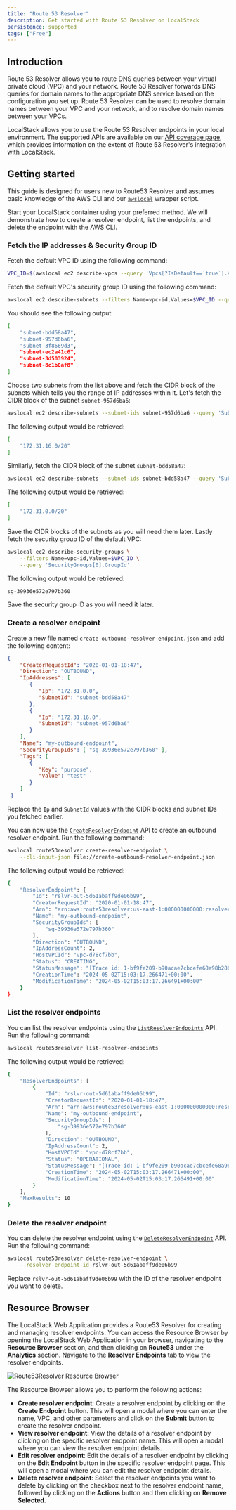 ```yaml
---
title: "Route 53 Resolver"
description: Get started with Route 53 Resolver on LocalStack
persistence: supported
tags: ["Free"]
---
```


## Introduction

Route 53 Resolver allows you to route DNS queries between your virtual private cloud (VPC) and your network.
Route 53 Resolver forwards DNS queries for domain names to the appropriate DNS service based on the configuration you set up.
Route 53 Resolver can be used to resolve domain names between your VPC and your network, and to resolve domain names between your VPCs.

LocalStack allows you to use the Route 53 Resolver endpoints in your local environment.
The supported APIs are available on our [API coverage page](), which provides information on the extent of Route 53 Resolver's integration with LocalStack.

## Getting started

This guide is designed for users new to Route53 Resolver and assumes basic knowledge of the AWS CLI and our [`awslocal`](https://github.com/localstack/awscli-local) wrapper script.

Start your LocalStack container using your preferred method.
We will demonstrate how to create a resolver endpoint, list the endpoints, and delete the endpoint with the AWS CLI.

### Fetch the IP addresses & Security Group ID

Fetch the default VPC ID using the following command:

```bash
VPC_ID=$(awslocal ec2 describe-vpcs --query 'Vpcs[?IsDefault==`true`].VpcId' --output text)
```

Fetch the default VPC's security group ID using the following command:

```bash
awslocal ec2 describe-subnets --filters Name=vpc-id,Values=$VPC_ID --query 'Subnets[].SubnetId'
```

You should see the following output:

```bash
[
    "subnet-bdd58a47",
    "subnet-957d6ba6",
    "subnet-3f8669d3",
    "subnet-ec2a41c6",
    "subnet-3d583924",
    "subnet-8c1b0af8"
]
```

Choose two subnets from the list above and fetch the CIDR block of the subnets which tells you the range of IP addresses within it. Let's fetch the CIDR block of the subnet `subnet-957d6ba6`:

```bash
awslocal ec2 describe-subnets --subnet-ids subnet-957d6ba6 --query 'Subnets[*].CidrBlock'
```

The following output would be retrieved:

```bash
[
    "172.31.16.0/20"
]
```

Similarly, fetch the CIDR block of the subnet `subnet-bdd58a47`:

```bash
awslocal ec2 describe-subnets --subnet-ids subnet-bdd58a47 --query 'Subnets[*].CidrBlock'
```

The following output would be retrieved:

```bash
[
    "172.31.0.0/20"
]
```

Save the CIDR blocks of the subnets as you will need them later.
Lastly fetch the security group ID of the default VPC:

```bash
awslocal ec2 describe-security-groups \
    --filters Name=vpc-id,Values=$VPC_ID \
    --query 'SecurityGroups[0].GroupId'
```

The following output would be retrieved:

```bash
sg-39936e572e797b360
```

Save the security group ID as you will need it later.

### Create a resolver endpoint

Create a new file named `create-outbound-resolver-endpoint.json` and add the following content:

```json
{
    "CreatorRequestId": "2020-01-01-18:47",
    "Direction": "OUTBOUND",
    "IpAddresses": [
       {
          "Ip": "172.31.0.0",
          "SubnetId": "subnet-bdd58a47"
       },
       {
          "Ip": "172.31.16.0",
          "SubnetId": "subnet-957d6ba6"
       }
    ],
    "Name": "my-outbound-endpoint",
    "SecurityGroupIds": [ "sg-39936e572e797b360" ],
    "Tags": [
       {
          "Key": "purpose",
          "Value": "test"
       }
    ]
 }
```

Replace the `Ip` and `SubnetId` values with the CIDR blocks and subnet IDs you fetched earlier.

You can now use the [`CreateResolverEndpoint`](https://docs.aws.amazon.com/Route53/latest/APIReference/API_route53resolver_CreateResolverEndpoint.html) API to create an outbound resolver endpoint.
Run the following command:

```bash
awslocal route53resolver create-resolver-endpoint \
    --cli-input-json file://create-outbound-resolver-endpoint.json
```

The following output would be retrieved:

```bash
{
    "ResolverEndpoint": {
        "Id": "rslvr-out-5d61abaff9de06b99",
        "CreatorRequestId": "2020-01-01-18:47",
        "Arn": "arn:aws:route53resolver:us-east-1:000000000000:resolver-endpoint/rslvr-out-5d61abaff9de06b99",
        "Name": "my-outbound-endpoint",
        "SecurityGroupIds": [
            "sg-39936e572e797b360"
        ],
        "Direction": "OUTBOUND",
        "IpAddressCount": 2,
        "HostVPCId": "vpc-d78cf7bb",
        "Status": "CREATING",
        "StatusMessage": "[Trace id: 1-bf9fe209-b90acae7cbcefe68a98b2882] Successfully created Resolver Endpoint",
        "CreationTime": "2024-05-02T15:03:17.266471+00:00",
        "ModificationTime": "2024-05-02T15:03:17.266491+00:00"
    }
}
```

### List the resolver endpoints

You can list the resolver endpoints using the [`ListResolverEndpoints`](https://docs.aws.amazon.com/Route53/latest/APIReference/API_route53resolver_ListResolverEndpoints.html) API.
Run the following command:

```bash
awslocal route53resolver list-resolver-endpoints
```

The following output would be retrieved:

```bash
{
    "ResolverEndpoints": [
        {
            "Id": "rslvr-out-5d61abaff9de06b99",
            "CreatorRequestId": "2020-01-01-18:47",
            "Arn": "arn:aws:route53resolver:us-east-1:000000000000:resolver-endpoint/rslvr-out-5d61abaff9de06b99",
            "Name": "my-outbound-endpoint",
            "SecurityGroupIds": [
                "sg-39936e572e797b360"
            ],
            "Direction": "OUTBOUND",
            "IpAddressCount": 2,
            "HostVPCId": "vpc-d78cf7bb",
            "Status": "OPERATIONAL",
            "StatusMessage": "[Trace id: 1-bf9fe209-b90acae7cbcefe68a98b2882] Successfully created Resolver Endpoint",
            "CreationTime": "2024-05-02T15:03:17.266471+00:00",
            "ModificationTime": "2024-05-02T15:03:17.266491+00:00"
        }
    ],
    "MaxResults": 10
}
```

### Delete the resolver endpoint

You can delete the resolver endpoint using the [`DeleteResolverEndpoint`](https://docs.aws.amazon.com/Route53/latest/APIReference/API_route53resolver_DeleteResolverEndpoint.html) API.
Run the following command:

```bash
awslocal route53resolver delete-resolver-endpoint \
    --resolver-endpoint-id rslvr-out-5d61abaff9de06b99
```

Replace `rslvr-out-5d61abaff9de06b99` with the ID of the resolver endpoint you want to delete.

## Resource Browser

The LocalStack Web Application provides a Route53 Resolver for creating and managing resolver endpoints.
You can access the Resource Browser by opening the LocalStack Web Application in your browser, navigating to the **Resource Browser** section, and then clicking on **Route53** under the **Analytics** section.
Navigate to the **Resolver Endpoints** tab to view the resolver endpoints.

![Route53Resolver Resource Browser](/images/aws/route53-resolver-resource-browser.png)

The Resource Browser allows you to perform the following actions:

- **Create resolver endpoint**: Create a resolver endpoint by clicking on the **Create Endpoint** button.
  This will open a modal where you can enter the name, VPC, and other parameters and click on the **Submit** button to create the resolver endpoint.
- **View resolver endpoint**: View the details of a resolver endpoint by clicking on the specific resolver endpoint name.
  This will open a modal where you can view the resolver endpoint details.
- **Edit resolver endpoint**: Edit the details of a resolver endpoint by clicking on the **Edit Endpoint** button in the specific resolver endpoint page.
  This will open a modal where you can edit the resolver endpoint details.
- **Delete resolver endpoint**: Select the resolver endpoints you want to delete by clicking on the checkbox next to the resolver endpoint name, followed by clicking on the **Actions** button and then clicking on **Remove Selected**.
